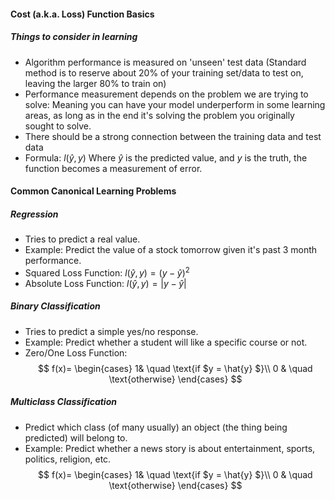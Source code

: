 #### Cost (a.k.a. Loss) Function Basics

##### Things to consider in learning

- Algorithm performance is measured on 'unseen' test data (Standard method is to reserve about 20% of your training set/data to test on, leaving the larger 80% to train on)
- Performance measurement depends on the problem we are trying to solve: Meaning you can have your model underperform in some learning areas, as long as in the end it's solving the problem you originally sought to solve.
- There should be a strong connection between the training data and test data
- Formula: $l(\hat{y}, y)$ Where $\hat{y}$ is the predicted value, and $y$ is the truth, the function becomes a measurement of error.

#### Common Canonical Learning Problems

##### Regression

- Tries to predict a real value.
- Example: Predict the value of a stock tomorrow given it's past 3 month performance.
- Squared Loss Function: $l(\hat{y}, y) = (y - \hat{y})^2$
- Absolute Loss Function: $l(\hat{y}, y) = |y - \hat{y}|$

##### Binary Classification

- Tries to predict a simple yes/no response.
- Example: Predict whether a student will like a specific course or not.
- Zero/One Loss Function:
  $$
  f(x)=
  \begin{cases}
  1& \quad \text{if $y = \hat{y} $}\\
  0 & \quad \text{otherwise}
  \end{cases}
  $$

##### Multiclass Classification

- Predict which class (of many usually) an object (the thing being predicted) will belong to.
- Example: Predict whether a news story is about entertainment, sports, politics, religion, etc.
  $$
    f(x)=
    \begin{cases}
    1& \quad \text{if $y = \hat{y} $}\\
    0 & \quad \text{otherwise}
    \end{cases}
  $$
